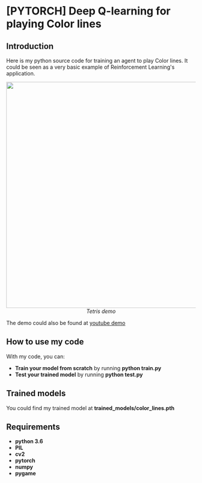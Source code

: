 # [PYTORCH] Deep Q-learning for playing Color lines

## Introduction

Here is my python source code for training an agent to play Color lines. It could be seen as a very basic example of Reinforcement Learning's application.
<p align="center">
  <img src="demo/color_lines.gif" width=600><br/>
  <i>Tetris demo</i>
</p>

The demo could also be found at [youtube demo](https://youtu.be/gd_EJJK_wQg)

## How to use my code

With my code, you can:
* **Train your model from scratch** by running **python train.py**
* **Test your trained model** by running **python test.py**

## Trained models

You could find my trained model at **trained_models/color_lines.pth**
 
## Requirements

* **python 3.6**
* **PIL**
* **cv2**
* **pytorch** 
* **numpy**
* **pygame**
